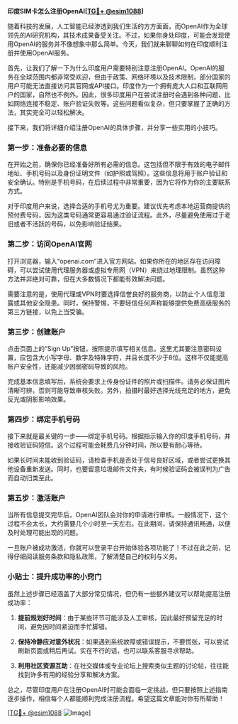 **印度SIM卡怎么注册OpenAI[[TG💪+ @esim1088](https://t.me/s/esim1088)]**

随着科技的发展，人工智能已经渗透到我们生活的方方面面，而OpenAI作为全球领先的AI研究机构，其技术成果备受关注。不过，如果你身处印度，可能会发现使用OpenAI的服务并不像想象中那么简单。今天，我们就来聊聊如何在印度顺利注册并使用OpenAI服务。

首先，让我们了解一下为什么印度用户需要特别注意注册OpenAI。OpenAI的服务在全球范围内都非常受欢迎，但由于政策、网络环境以及技术限制，部分国家的用户可能无法直接访问其官网或API接口。印度作为一个拥有庞大人口和互联网用户的国家，自然也不例外。因此，很多印度用户在尝试注册时会遇到各种问题，比如网络连接不稳定、账户验证失败等。这些问题看似复杂，但只要掌握了正确的方法，其实完全可以轻松解决。

接下来，我们将详细介绍注册OpenAI的具体步骤，并分享一些实用的小技巧。

### **第一步：准备必要的信息**

在开始之前，确保你已经准备好所有必需的信息。这包括但不限于有效的电子邮件地址、手机号码以及身份证明文件（如护照或驾照）。这些信息将用于账户验证和安全确认。特别是手机号码，在后续过程中非常重要，因为它将作为你的主要联系方式。

对于印度用户来说，选择合适的手机号尤为重要。建议优先考虑本地运营商提供的预付费号码，因为这类号码通常更容易通过验证流程。此外，尽量避免使用过于老旧或者不活跃的号码，以免影响验证结果。

### **第二步：访问OpenAI官网**

打开浏览器，输入“openai.com”进入官方网站。如果你所在的地区存在访问障碍，可以尝试使用代理服务器或虚拟专用网（VPN）来绕过地理限制。虽然这种方法并非绝对可靠，但在大多数情况下都能有效解决问题。

需要注意的是，使用代理或VPN时要选择信誉良好的服务商，以防止个人信息泄露或其他安全隐患。同时，保持警惕，不要轻信任何声称能够提供免费高级服务的第三方链接，以免上当受骗。

### **第三步：创建账户**

点击页面上的“Sign Up”按钮，按照提示填写相关信息。这里尤其要注意密码设置，应包含大小写字母、数字及特殊字符，并且长度不少于8位。这样不仅能提高账户安全性，还能减少因弱密码导致的风险。

完成基本信息填写后，系统会要求上传身份证件的照片或扫描件。请务必保证图片清晰可辨，否则可能导致审核失败。另外，拍摄时最好选择光线充足的地方，避免反光或阴影影响效果。

### **第四步：绑定手机号码**

接下来就是最关键的一步——绑定手机号码。根据指示输入你的印度手机号码，并接收验证码短信。这个过程可能会耗费几分钟时间，所以要有耐心等待。

如果长时间未能收到验证码，请检查手机是否处于信号良好区域，或者尝试更换其他设备重新发送。同时，也要留意垃圾邮件文件夹，有时候验证码会被误判为广告而自动归类至此。

### **第五步：激活账户**

当所有信息提交完毕后，OpenAI团队会对你的申请进行审核。一般情况下，这个过程不会太长，大约需要几个小时至一天左右。在此期间，请保持通讯畅通，以便及时处理可能出现的问题。

一旦账户被成功激活，你就可以登录平台开始体验各项功能了！不过在此之前，记得仔细阅读服务条款和隐私政策，了解清楚自己的权利与义务。

### **小贴士：提升成功率的小窍门**

虽然上述步骤已经涵盖了大部分常见情况，但仍有一些额外建议可以帮助提高注册成功率：

1. **提前规划好时间**：由于某些环节可能涉及人工审核，因此最好预留充足的时间，避免因时间紧迫而手忙脚错。
   
2. **保持冷静应对意外状况**：如果遇到系统故障或错误提示，不要慌张，可以尝试刷新页面或稍后再试。实在不行的话，也可以联系客服寻求帮助。

3. **利用社区资源互助**：在社交媒体或专业论坛上搜索类似主题的讨论帖，往往能找到许多有用的经验分享和解决方案。

总之，尽管印度用户在注册OpenAI时可能会面临一定挑战，但只要按照上述指南逐步操作，相信每个人都能顺利完成注册流程。希望这篇文章能对你有所帮助！

[[TG💪+ @esim1088](https://t.me/s/esim1088) ![Image](https://i.postimg.cc/4NQfJmqS/Snipaste-2025-05-13-00-14-12.png)]